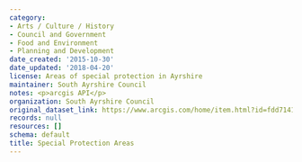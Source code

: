 ```yaml
---
category:
- Arts / Culture / History
- Council and Government
- Food and Environment
- Planning and Development
date_created: '2015-10-30'
date_updated: '2018-04-20'
license: Areas of special protection in Ayrshire
maintainer: South Ayrshire Council
notes: <p>arcgis API</p>
organization: South Ayrshire Council
original_dataset_link: https://www.arcgis.com/home/item.html?id=fdd7141aced44013ac71e3cc2dac407b
records: null
resources: []
schema: default
title: Special Protection Areas
---
```

